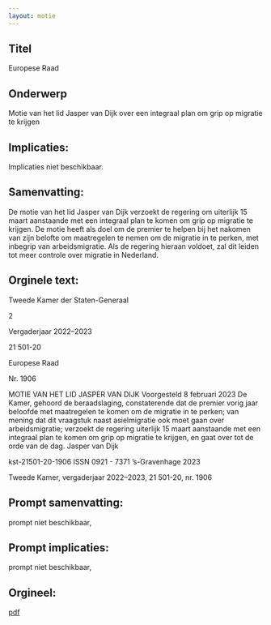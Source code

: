 ```yaml
---
layout: motie
---
```

## Titel
Europese Raad
## Onderwerp
Motie van het lid Jasper van Dijk over een integraal plan om grip op migratie te krijgen
## Implicaties:
Implicaties niet beschikbaar.
## Samenvatting:

De motie van het lid Jasper van Dijk verzoekt de regering om uiterlijk 15 maart aanstaande met een integraal plan te komen om grip op migratie te krijgen. De motie heeft als doel om de premier te helpen bij het nakomen van zijn belofte om maatregelen te nemen om de migratie in te perken, met inbegrip van arbeidsmigratie. Als de regering hieraan voldoet, zal dit leiden tot meer controle over migratie in Nederland.
## Orginele text:


Tweede Kamer der Staten-Generaal

2

Vergaderjaar 2022–2023

21 501-20

Europese Raad

Nr. 1906

MOTIE VAN HET LID JASPER VAN DIJK
Voorgesteld 8 februari 2023
De Kamer,
gehoord de beraadslaging,
constaterende dat de premier vorig jaar beloofde met maatregelen te
komen om de migratie in te perken;
van mening dat dit vraagstuk naast asielmigratie ook moet gaan over
arbeidsmigratie;
verzoekt de regering uiterlijk 15 maart aanstaande met een integraal plan
te komen om grip op migratie te krijgen,
en gaat over tot de orde van de dag.
Jasper van Dijk

kst-21501-20-1906
ISSN 0921 - 7371
’s-Gravenhage 2023

Tweede Kamer, vergaderjaar 2022–2023, 21 501-20, nr. 1906


## Prompt samenvatting:
prompt niet beschikbaar,

## Prompt implicaties:
prompt niet beschikbaar,
## Orgineel:
[pdf](https://gegevensmagazijn.tweedekamer.nl/OData/v4/2.0/Document(a6f375af-f4c9-473c-a8a0-0f56de6c1fb0)/resource)

